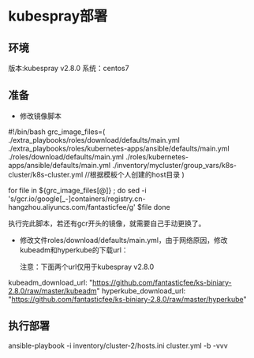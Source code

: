 # kubespray部署

## 环境

版本:kubespray v2.8.0
系统：centos7

## 准备

* 修改镜像脚本

#!/bin/bash
grc_image_files=(
./extra_playbooks/roles/download/defaults/main.yml
./extra_playbooks/roles/kubernetes-apps/ansible/defaults/main.yml
./roles/download/defaults/main.yml
./roles/kubernetes-apps/ansible/defaults/main.yml
./inventory/mycluster/group_vars/k8s-cluster/k8s-cluster.yml   //根据模板个人创建的host目录
)
 
 for file in ${grc_image_files[@]} ; do
 sed -i 's/gcr.io\/google[_-]containers/registry.cn-hangzhou.aliyuncs.com\/fantasticfee/g' $file
 done
 
 执行完此脚本，若还有gcr开头的镜像，就需要自己手动更换了。
 
* 修改文件roles/download/defaults/main.yml，由于网络原因，修改kubeadm和hyperkube的下载url：

  注意：下面两个url仅用于kubespray v2.8.0

kubeadm_download_url: "https://github.com/fantasticfee/ks-biniary-2.8.0/raw/master/kubeadm"
hyperkube_download_url: "https://github.com/fantasticfee/ks-biniary-2.8.0/raw/master/hyperkube"

## 执行部署

ansible-playbook -i inventory/cluster-2/hosts.ini cluster.yml -b -vvv
